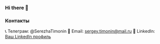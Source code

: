 ### Hi there 👋

### Контакты

📞 Телеграм: @SerezhaTimonin
📧 Email: sergey.timonin@mail.ru
💼 LinkedIn: [Ваш LinkedIn профиль](ссылка)


<!--
**SergeyTimonin/SergeyTimonin** is a ✨ _special_ ✨ repository because its `README.md` (this file) appears on your GitHub profile.

Here are some ideas to get you started:

- 🔭 I’m currently working on ...
- 🌱 I’m currently learning ...
- 👯 I’m looking to collaborate on ...
- 🤔 I’m looking for help with ...
- 💬 Ask me about ...
- 📫 How to reach me: ...
- 😄 Pronouns: ...
- ⚡ Fun fact: ...
-->
